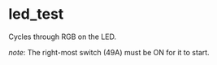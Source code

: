 # led_test

Cycles through RGB on the LED.

*note*: The right-most switch (49A) must be ON for it to start.